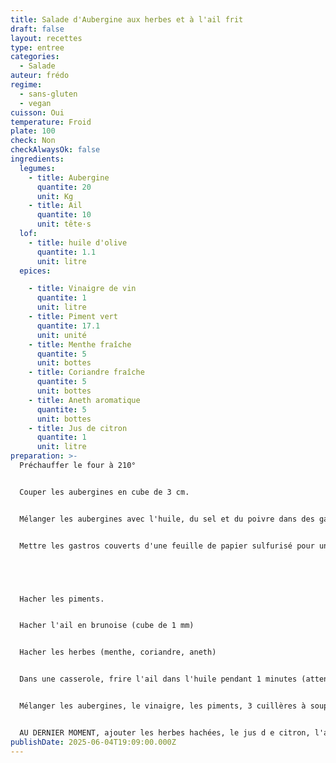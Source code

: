 ```yaml
---
title: Salade d'Aubergine aux herbes et à l'ail frit
draft: false
layout: recettes
type: entree
categories:
  - Salade
auteur: frédo
regime:
  - sans-gluten
  - vegan
cuisson: Oui
temperature: Froid
plate: 100
check: Non
checkAlwaysOk: false
ingredients:
  legumes:
    - title: Aubergine
      quantite: 20
      unit: Kg
    - title: Ail
      quantite: 10
      unit: tête·s
  lof:
    - title: huile d'olive
      quantite: 1.1
      unit: litre
  epices:

    - title: Vinaigre de vin
      quantite: 1
      unit: litre
    - title: Piment vert
      quantite: 17.1
      unit: unité
    - title: Menthe fraîche
      quantite: 5
      unit: bottes
    - title: Coriandre fraîche
      quantite: 5
      unit: bottes
    - title: Aneth aromatique
      quantite: 5
      unit: bottes
    - title: Jus de citron
      quantite: 1
      unit: litre
preparation: >-
  Préchauffer le four à 210°


  Couper les aubergines en cube de 3 cm.


  Mélanger les aubergines avec l'huile, du sel et du poivre dans des gastros.


  Mettre les gastros couverts d'une feuille de papier sulfurisé pour une durée de 35 minutes.





  Hacher les piments.


  Hacher l'ail en brunoise (cube de 1 mm)


  Hacher les herbes (menthe, coriandre, aneth)


  Dans une casserole, frire l'ail dans l'huile pendant 1 minutes (attention de ne pas faire cuire l'ail trop longtemps car il deviendrait amer. verser le tout dans un chinois en prenant soin de récupérer l'huile de friture qui sera aussi utilisée par la suite.


  Mélanger les aubergines, le vinaigre, les piments, 3 cuillères à soupe d'huile de friture.


  AU DERNIER MOMENT, ajouter les herbes hachées, le jus d e citron, l'ail frit.
publishDate: 2025-06-04T19:09:00.000Z
---
```

